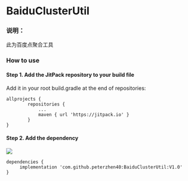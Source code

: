 # BaiduClusterUtil

### 说明：
此为百度点聚合工具

### How to use
#### Step 1. Add the JitPack repository to your build file
Add it in your root build.gradle at the end of repositories:

```
allprojects {
		repositories {
			...
			maven { url 'https://jitpack.io' }
		}
}
```

#### Step 2. Add the dependency
[![](https://jitpack.io/v/peterzhen40/BaiduClusterUtil.svg)](https://jitpack.io/#peterzhen40/BaiduClusterUtil)

```
dependencies {
     implementation 'com.github.peterzhen40:BaiduClusterUtil:V1.0'
}